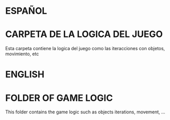 # ESPAÑOL
# CARPETA DE LA LOGICA DEL JUEGO
Esta carpeta contiene la logica del juego como las iteracciones con objetos, movimiento, etc

# ENGLISH
# FOLDER OF GAME LOGIC
This folder contains the game logic such as objects iterations, movement, ...

